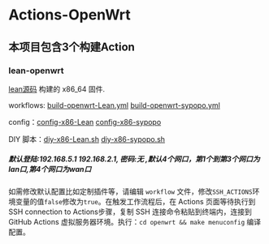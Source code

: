 # Actions-OpenWrt

## 本项目包含3个构建Action

### lean-openwrt
[lean源码](https://github.com/coolsnowwolf/lede) 构建的 x86_64 固件. 

workflows: [build-openwrt-Lean.yml](https://github.com/sypopo/Actions-OpenWrt/blob/master/.github/workflows/build-openwrt-Lean.yml)   [build-openwrt-sypopo.yml](https://github.com/sypopo/Actions-OpenWrt/blob/master/.github/workflows/build-openwrt-sypopo.yml)

config：[config-x86-Lean](https://github.com/sypopo/diy/blob/master/config-x86-Lean)   [config-x86-sypopo](https://github.com/sypopo/diy/blob/master/config-x86-sypopo)

DIY 脚本：[diy-x86-Lean.sh](https://github.com/sypopo/diy/blob/master/diy-x86-Lean.sh)   [diy-x86-sypopo.sh](https://github.com/sypopo/diy/blob/master/diy-x86-sypopo.sh)


##### 默认登陆:192.168.5.1  192.168.2.1, 密码:无 ,默认4个网口，第1个到第3个网口为lan口,第4个网口为wan口





如需修改默认配置比如定制插件等，请编辑 `workflow` 文件，修改`SSH_ACTIONS`环境变量的值`false`修改为`true`。在触发工作流程后，在 Actions 页面等待执行到SSH connection to Actions步骤，复制 SSH 连接命令粘贴到终端内，连接到 GitHub Ac­tions 虚拟服务器环境。执行：`cd openwrt && make menuconfig` 编译配置。

